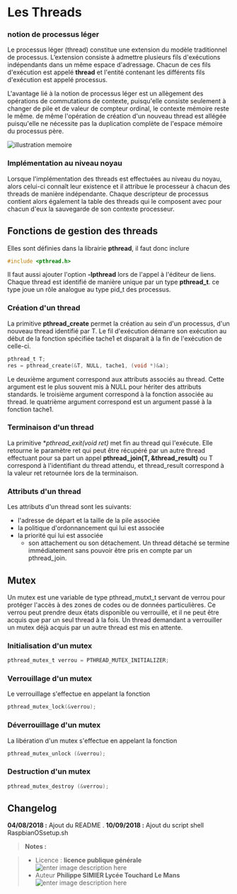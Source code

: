 ﻿# Les Threads

### notion de processus léger

Le processus léger (thread) constitue une extension du modèle traditionnel de processus. L’extension consiste à admettre plusieurs fils d'exécutions indépendants dans un même espace d'adressage. Chacun de ces fils d'exécution est appelé **thread** et l'entité contenant les différents fils d'exécution est appelé processus.

L'avantage lié à la notion de processus léger est un allègement des opérations de commutations de contexte, puisqu'elle consiste seulement à changer de pile et de valeur de compteur ordinal, le contexte mémoire reste le même. de même l'opération de création d'un nouveau thread est allégée puisqu'elle ne nécessite pas la duplication complète de l'espace mémoire du processus père.

![illustration memoire](/threadvisual-example.png)

### Implémentation au niveau noyau

Lorsque l'implémentation des threads est effectuées au niveau du noyau, alors celui-ci connaît leur existence et il attribue le processeur à chacun des threads de manière indépendante. Chaque descripteur de processus contient alors également la table des threads qui le composent avec pour chacun d'eux la sauvegarde de son contexte processeur.  

## Fonctions de gestion des threads

Elles sont définies dans la librairie **pthread**,  il faut donc inclure
```c
#include <pthread.h>
```
Il faut aussi ajouter l'option **-lpthread** lors de l'appel à l'éditeur de liens.
Chaque thread est identifié de manière unique par un type **pthread_t**. ce type joue un rôle analogue au type pid_t des processus.

### Création d'un thread
La primitive **pthread_create** permet la création  au sein d'un processus, d'un nouveau thread identifié par T. Le fil d'exécution démarre son exécution au début de la fonction spécifiée tache1 et disparait à la fin de l'exécution de celle-ci. 

```c
pthread_t T;
res = pthread_create(&T, NULL, tache1, (void *)&a);  
```
Le deuxième argument correspond aux attributs associés au thread. Cette argument est le plus souvent mis à NULL pour hériter des attributs standards. 
le troisième argument correspond à la fonction associée au thread.
le quatrième argument correspond est un argument passé à la fonction tache1.

### Terminaison d'un thread
La primitive **pthread_exit(void *ret)**  met fin au thread qui l'exécute. Elle retourne le paramètre ret qui peut être récupéré par un autre thread effectuant pour sa part un appel **pthread_join(T, &thread_result)**  ou T correspond à l'identifiant du thread attendu, et thread_result correspond à la valeur ret retournée lors de la terminaison.

### Attributs d'un thread
Les attributs d'un thread sont les suivants:
 - l'adresse de départ et la taille de la pile associée
 - la politique d'ordonnancement qui lui est associée
 - la priorité qui lui est associée
	 - son attachement ou son détachement. Un thread détaché se termine immédiatement sans pouvoir être pris en compte par un pthread_join.

## Mutex
Un mutex est une variable de type pthread_mutxt_t servant de verrou pour protéger l'accès à des zones de codes ou de données particulières. Ce verrou peut prendre deux états disponible ou verrouillé, et il ne peut être acquis que par un seul thread à la fois. Un thread demandant a verrouiller un mutex déjà acquis par un autre thread est mis en attente.
### Initialisation d'un mutex
```c
pthread_mutex_t verrou = PTHREAD_MUTEX_INITIALIZER; 
```
### Verrouillage d'un mutex
Le verrouillage s'effectue en appelant la fonction 
```c
pthread_mutex_lock(&verrou); 
```
###  Déverrouillage d'un mutex
La libération d'un mutex s'effectue en appelant la fonction
```c
pthread_mutex_unlock (&verrou);
```

### Destruction d'un mutex
```c
pthread_mutex_destroy (&verrou);
```

## Changelog

 **04/08/2018 :** Ajout du README . 
 **10/09/2018 :** Ajout du  script shell RaspbianOSsetup.sh
 
> **Notes :**


> - Licence : **licence publique générale** ![enter image description here](https://img.shields.io/badge/licence-GPL-green.svg)
> - Auteur **Philippe SIMIER Lycée Touchard Le Mans**
>  ![enter image description here](https://img.shields.io/badge/built-passing-green.svg)
<!-- TOOLBOX 

Génération des badges : https://shields.io/
Génération de ce fichier : https://stackedit.io/editor#



